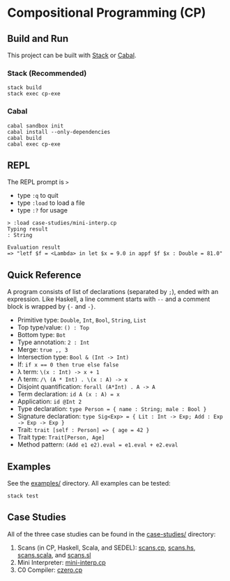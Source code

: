 # Compositional Programming (CP)

## Build and Run

This project can be built with
[Stack](https://docs.haskellstack.org/en/stable/README/) or
[Cabal](https://www.haskell.org/cabal/download.html).

### Stack (Recommended)

```
stack build
stack exec cp-exe
```

### Cabal

```
cabal sandbox init
cabal install --only-dependencies
cabal build
cabal exec cp-exe
```

## REPL

The REPL prompt is `>`

- type `:q` to quit
- type `:load` to load a file
- type `:?` for usage

```
> :load case-studies/mini-interp.cp
Typing result
: String

Evaluation result
=> "letf $f = <Lambda> in let $x = 9.0 in appf $f $x : Double = 81.0"
```

## Quick Reference

A program consists of list of declarations (separated by `;`), ended with an expression.
Like Haskell, a line comment starts with `--` and a comment block is wrapped by
`{-` and `-}`. 

* Primitive type: `Double`, `Int`, `Bool`, `String`, `List`
* Top type/value: `() : Top`
* Bottom type: `Bot`
* Type annotation: `2 : Int`
* Merge: `true ,, 3`
* Intersection type: `Bool & (Int -> Int)`
* If: `if x == 0 then true else false`
* λ term: `\(x : Int) -> x + 1`
* Λ term: `/\ (A * Int) . \(x : A) -> x`
* Disjoint quantification: `forall (A*Int) . A -> A`
* Term declaration: `id A (x : A) = x`
* Application: `id @Int 2`
* Type declaration: `type Person = { name : String; male : Bool }`
* Signature declaration: `type Sig<Exp> = { Lit : Int -> Exp; Add : Exp -> Exp -> Exp }`
* Trait: `trait [self : Person] => { age = 42 }`
* Trait type: `Trait[Person, Age]`
* Method pattern: `(Add e1 e2).eval = e1.eval + e2.eval`


## Examples

See the [examples/](./examples/) directory. All examples can be tested:

```
stack test
```

## Case Studies

All of the three case studies can be found in the [case-studies/](./case-studies/) directory:

1. Scans (in CP, Haskell, Scala, and SEDEL): [scans.cp](./case-studies/scans.cp), [scans.hs](./case-studies/scans.hs), [scans.scala](./case-studies/scans.scala), and [scans.sl](./case-studies/scans.sl)
2. Mini Interpreter: [mini-interp.cp](./case-studies/mini-interp.cp)
3. C0 Compiler: [czero.cp](./case-studies/czero.cp)

